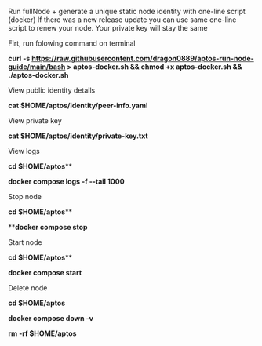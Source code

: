 Run fullNode + generate a unique static node identity with one-line script (docker)
If there was a new release update you can use same one-line script to renew your node. Your private key will stay the same

Firt, run folowing command on terminal

**curl -s https://raw.githubusercontent.com/dragon0889/aptos-run-node-guide/main/bash > aptos-docker.sh && chmod +x aptos-docker.sh && ./aptos-docker.sh**

View public identity details

**cat $HOME/aptos/identity/peer-info.yaml**

View private key

**cat $HOME/aptos/identity/private-key.txt**

View logs

**cd $HOME/aptos****

**docker compose logs -f --tail 1000**

Stop node

**cd $HOME/aptos****

****docker compose stop**

Start node

**cd $HOME/aptos****

**docker compose start**

Delete node

**cd $HOME/aptos**

**docker compose down -v**

**rm -rf $HOME/aptos**
